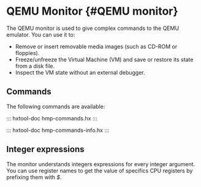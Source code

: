 # QEMU Monitor {#QEMU monitor}

The QEMU monitor is used to give complex commands to the QEMU emulator.
You can use it to:

-   Remove or insert removable media images (such as CD-ROM or
    floppies).
-   Freeze/unfreeze the Virtual Machine (VM) and save or restore its
    state from a disk file.
-   Inspect the VM state without an external debugger.

## Commands

The following commands are available:

::: hxtool-doc
hmp-commands.hx
:::

::: hxtool-doc
hmp-commands-info.hx
:::

## Integer expressions

The monitor understands integers expressions for every integer argument.
You can use register names to get the value of specifics CPU registers
by prefixing them with *\$*.
